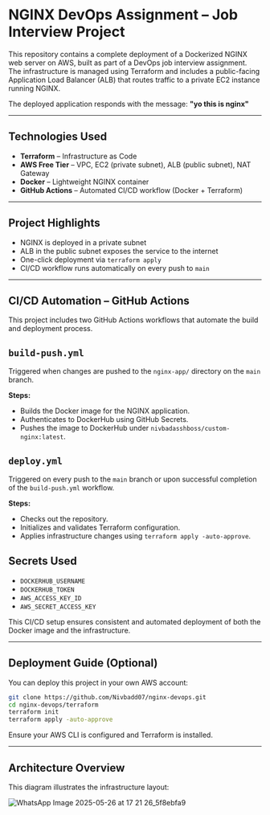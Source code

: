 # NGINX DevOps Assignment – Job Interview Project

This repository contains a complete deployment of a Dockerized NGINX web server on AWS, built as part of a DevOps job interview assignment.
The infrastructure is managed using Terraform and includes a public-facing Application Load Balancer (ALB) that routes traffic to a private EC2 instance running NGINX.

The deployed application responds with the message:
**"yo this is nginx"**

---

## Technologies Used

* **Terraform** – Infrastructure as Code
* **AWS Free Tier** – VPC, EC2 (private subnet), ALB (public subnet), NAT Gateway
* **Docker** – Lightweight NGINX container
* **GitHub Actions** – Automated CI/CD workflow (Docker + Terraform)

---

## Project Highlights

* NGINX is deployed in a private subnet
* ALB in the public subnet exposes the service to the internet
* One-click deployment via `terraform apply`
* CI/CD workflow runs automatically on every push to `main`

---

## CI/CD Automation – GitHub Actions

This project includes two GitHub Actions workflows that automate the build and deployment process.

## `build-push.yml`
Triggered when changes are pushed to the `nginx-app/` directory on the `main` branch.

**Steps:**
- Builds the Docker image for the NGINX application.
- Authenticates to DockerHub using GitHub Secrets.
- Pushes the image to DockerHub under `nivbadasshboss/custom-nginx:latest`.

## `deploy.yml`
Triggered on every push to the `main` branch or upon successful completion of the `build-push.yml` workflow.

**Steps:**
- Checks out the repository.
- Initializes and validates Terraform configuration.
- Applies infrastructure changes using `terraform apply -auto-approve`.

## Secrets Used
- `DOCKERHUB_USERNAME`
- `DOCKERHUB_TOKEN`
- `AWS_ACCESS_KEY_ID`
- `AWS_SECRET_ACCESS_KEY`

This CI/CD setup ensures consistent and automated deployment of both the Docker image and the infrastructure.

---

## Deployment Guide (Optional)

You can deploy this project in your own AWS account:

```bash
git clone https://github.com/Nivbadd07/nginx-devops.git
cd nginx-devops/terraform
terraform init
terraform apply -auto-approve
```

Ensure your AWS CLI is configured and Terraform is installed.

---

## Architecture Overview

This diagram illustrates the infrastructure layout:


![WhatsApp Image 2025-05-26 at 17 21 26_5f8ebfa9](https://github.com/user-attachments/assets/064f6870-d238-4023-bcf9-53fcfc337d7b)

